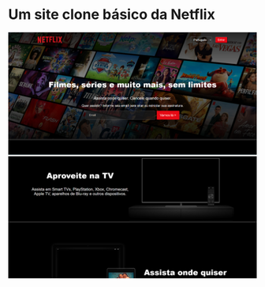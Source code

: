 # Um site clone básico da Netflix
![tela-um-netflix_clone](./assets/images-readme/1.png)
![tela-dois-netflix_clone](./assets/images-readme/2.png)